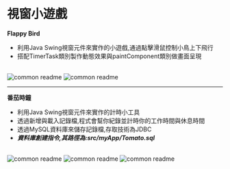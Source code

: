 # 視窗小遊戲

**Flappy Bird**
- 利用Java Swing視窗元件來實作的小遊戲,通過點擊滑鼠控制小鳥上下飛行
- 搭配TimerTask類別製作動態效果與paintComponent類別做畫面呈現
<br>
<img alt="common readme" src="https://i.imgur.com/5BKAZdm.png">
<img alt="common readme" src="https://i.imgur.com/cwOoGFu.png">

---
**番茄時鐘**
- 利用Java Swing視窗元件來實作的計時小工具
- 透過新增與載入記錄檔,程式會幫你紀錄並計時你的工作時間與休息時間
- 透過MySQL資料庫來儲存記錄檔,存取技術為JDBC
- ***資料庫創建指令,其路徑為:src/myApp/Tomato.sql***
<br>
<img alt="common readme" src="https://i.imgur.com/Ww0cLxe.png">
<img alt="common readme" src="https://i.imgur.com/Ugooakn.png">
<img alt="common readme" src="https://i.imgur.com/JWj1rrq.png">
